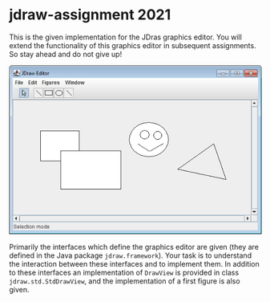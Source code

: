 # jdraw-assignment 2021

This is the given implementation for the JDras graphics editor. You will extend the functionality of this graphics editor in subsequent assignments. So stay ahead and do not give up!

![JDraw editor](jdraw.png "JDraw editor")

Primarily the interfaces which define the graphics editor are given (they are defined in the Java package `jdraw.framework`). Your task is to understand the interaction between these interfaces and to implement them. In addition to these interfaces an implementation of `DrawView` is provided in class `jdraw.std.StdDrawView`, and the implementation of a first figure is also given.



